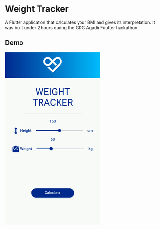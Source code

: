 # Weight Tracker

A Flutter application that calculates your BMI and gives its interpretation. It was built under 2 hours during the GDG Agadir Fùutter hackathon.

## Demo
![Demo gif](https://github.com/doppelledev/gdg_agadir_flutter_hackathon/blob/master/github%20demo/demo.gif)
